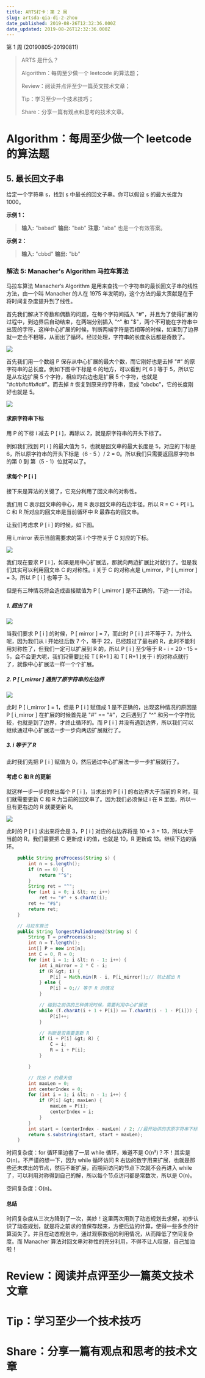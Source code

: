 ```yaml
---
title: ARTS打卡：第 2 周
slug: artsda-qia-di-2-zhou
date_published: 2019-08-26T12:32:36.000Z
date_updated: 2019-08-26T12:32:36.000Z
---
```


第 1 周 (20190805-20190811)

> ARTS 是什么？
>
> Algorithm：每周至少做一个 leetcode 的算法题；
>
> Review：阅读并点评至少一篇英文技术文章；
>
> Tip：学习至少一个技术技巧；
>
> Share：分享一篇有观点和思考的技术文章。

# Algorithm：每周至少做一个 leetcode 的算法题

## 5. 最长回文子串

给定一个字符串 s，找到 s 中最长的回文子串。你可以假设 s 的最大长度为 1000。

**示例 1：**

> **输入:** "babad"
> **输出:** "bab"
> **注意:** "aba" 也是一个有效答案。

**示例 2：**

> **输入:** "cbbd"
> **输出:** "bb"

### 解法 5: Manacher's Algorithm 马拉车算法

马拉车算法 Manacher‘s Algorithm 是用来查找一个字符串的最长回文子串的线性方法，由一个叫 Manacher 的人在 1975 年发明的，这个方法的最大贡献是在于将时间复杂度提升到了线性。

首先我们解决下奇数和偶数的问题，在每个字符间插入 "#"，并且为了使得扩展的过程中，到边界后自动结束，在两端分别插入 "^" 和 "$"，两个不可能在字符串中出现的字符，这样中心扩展的时候，判断两端字符是否相等的时候，如果到了边界就一定会不相等，从而出了循环。经过处理，字符串的长度永远都是奇数了。

![](https://pic.leetcode-cn.com/ad2b5e0da4a3a35b60f60c9a5a2be07a8074f9be0fe1597351eeff7dc460789a-image.png)

首先我们用一个数组 P 保存从中心扩展的最大个数，而它刚好也是去掉 "#" 的原字符串的总长度。例如下图中下标是 6 的地方，可以看到 P[ 6 ] 等于 5，所以它是从左边扩展 5 个字符，相应的右边也是扩展 5 个字符，也就是 "#c#b#c#b#c#"。而去掉 # 恢复到原来的字符串，变成 "cbcbc"，它的长度刚好也就是 5。

![](https://pic.leetcode-cn.com/ae2c30d48d35faa7f3d0d8bc4fe18d0691f3d13dcfc5846ddce1bf7a002681f5-image.png)

#### 求原字符串下标

用 P 的下标 i 减去 P [ i ]，再除以 2，就是原字符串的开头下标了。

例如我们找到 P[ i ] 的最大值为 5，也就是回文串的最大长度是 5，对应的下标是 6，所以原字符串的开头下标是（6 - 5 ）/ 2 = 0。所以我们只需要返回原字符串的第 0 到 第（5 - 1）位就可以了。

#### 求每个 P [ i ]

接下来是算法的关键了，它充分利用了回文串的对称性。

我们用 C 表示回文串的中心，用 R 表示回文串的右边半径。所以 R = C + P[ i ]。C 和 R 所对应的回文串是当前循环中 R 最靠右的回文串。

让我们考虑求 P [ i ] 的时候，如下图。

用 i_mirror 表示当前需要求的第 i 个字符关于 C 对应的下标。

![](https://pic.leetcode-cn.com/29eb66280ca149c3bf5d9906e066b4a2b39d1bf8f9dd0533ca00479aca6f4f39-image.png)

我们现在要求 P [ i ]，如果是用中心扩展法，那就向两边扩展比对就行了。但是我们其实可以利用回文串 C 的对称性。i 关于 C 的对称点是 i_mirror，P [ i_mirror ] = 3，所以 P [ i ] 也等于 3。

但是有三种情况将会造成直接赋值为 P [ i_mirror ] 是不正确的，下边一一讨论。

##### 1. 超出了 R

![](https://pic.leetcode-cn.com/b0d52a5f30747e55ef09b3c7b7cfc23026e37040edc41f387263e8f8a0ba8f49-image.png)

当我们要求 P [ i ] 的时候，P [ mirror ] = 7，而此时 P [ i ] 并不等于 7，为什么呢，因为我们从 i 开始往后数 7 个，等于 22，已经超过了最右的 R，此时不能利用对称性了，但我们一定可以扩展到 R 的，所以 P [ i ] 至少等于 R - i = 20 - 15 = 5，会不会更大呢，我们只需要比较 T [ R+1 ] 和 T [ R+1 ]关于 i 的对称点就行了，就像中心扩展法一样一个个扩展。

##### 2. P [ i_mirror ] 遇到了原字符串的左边界

![](https://pic.leetcode-cn.com/714e6f768e67304fb7162ecac3ae85fcf23ad82a21456e8ca55ac2c8cfd2609e-image.png)

此时 P [ i_mirror ] = 1，但是 P [ i ] 赋值成 1 是不正确的，出现这种情况的原因是 P [ i_mirror ] 在扩展的时候首先是 "#" == "#"，之后遇到了 "^" 和另一个字符比较，也就是到了边界，才终止循环的。而 P [ i ] 并没有遇到边界，所以我们可以继续通过中心扩展法一步一步向两边扩展就行了。

##### 3. i 等于了 R

此时我们先把 P [ i ] 赋值为 0，然后通过中心扩展法一步一步扩展就行了。

#### 考虑 C 和 R 的更新

就这样一步一步的求出每个 P [ i ]，当求出的 P [ i ] 的右边界大于当前的 R 时，我们就需要更新 C 和 R 为当前的回文串了。因为我们必须保证 i 在 R 里面，所以一旦有更右边的 R 就要更新 R。

![](https://pic.leetcode-cn.com/5fbe52880634a9d5fa60ad5e126e8c5c38c5a6eadd0c901a3495dc1307d46d6b-image.png)

此时的 P [ i ] 求出来将会是 3，P [ i ] 对应的右边界将是 10 + 3 = 13，所以大于当前的 R，我们需要把 C 更新成 i 的值，也就是 10，R 更新成 13。继续下边的循环。

```java
    public String preProcess(String s) {
        int n = s.length();
        if (n == 0) {
            return "^$";
        }
        String ret = "^";
        for (int i = 0; i &lt; n; i++)
            ret += "#" + s.charAt(i);
        ret += "#$";
        return ret;
    }

    // 马拉车算法
    public String longestPalindrome2(String s) {
        String T = preProcess(s);
        int n = T.length();
        int[] P = new int[n];
        int C = 0, R = 0;
        for (int i = 1; i &lt; n - 1; i++) {
            int i_mirror = 2 * C - i;
            if (R &gt; i) {
                P[i] = Math.min(R - i, P[i_mirror]);// 防止超出 R
            } else {
                P[i] = 0;// 等于 R 的情况
            }

            // 碰到之前讲的三种情况时候，需要利用中心扩展法
            while (T.charAt(i + 1 + P[i]) == T.charAt(i - 1 - P[i])) {
                P[i]++;
            }

            // 判断是否需要更新 R
            if (i + P[i] &gt; R) {
                C = i;
                R = i + P[i];
            }

        }

        // 找出 P 的最大值
        int maxLen = 0;
        int centerIndex = 0;
        for (int i = 1; i &lt; n - 1; i++) {
            if (P[i] &gt; maxLen) {
                maxLen = P[i];
                centerIndex = i;
            }
        }
        int start = (centerIndex - maxLen) / 2; //最开始讲的求原字符串下标
        return s.substring(start, start + maxLen);
    }
```

时间复杂度：for 循环里边套了一层 while 循环，难道不是 O(n²)？不！其实是 O(n)。不严谨的想一下，因为 while 循环访问 R 右边的数字用来扩展，也就是那些还未求出的节点，然后不断扩展，而期间访问的节点下次就不会再进入 while 了，可以利用对称得到自己的解，所以每个节点访问都是常数次，所以是 O(n)。

空间复杂度：O(n)。

#### 总结

时间复杂度从三次方降到了一次，美妙！这里两次用到了动态规划去求解，初步认识了动态规划，就是将之前求的值保存起来，方便后边的计算，使得一些多余的计算消失了。并且在动态规划中，通过观察数组的利用情况，从而降低了空间复杂度。而 Manacher 算法对回文串对称性的充分利用，不得不让人叹服，自己加油啦！

# Review：阅读并点评至少一篇英文技术文章

# Tip：学习至少一个技术技巧

# Share：分享一篇有观点和思考的技术文章

